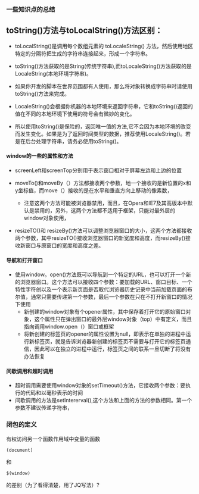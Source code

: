 ### 一些知识点的总结

## toString\(\)方法与toLocalString\(\)方法区别：

* toLocalString\(\)是调用每个数组元素的 toLocaleString\(\) 方法，然后使用地区特定的分隔符把生成的字符串连接起来，形成一个字符串。

* toString\(\)方法获取的是String\(传统字符串\),而toLocaleString\(\)方法获取的是LocaleString\(本地环境字符串\)。

* 如果你开发的脚本在世界范围都有人使用，那么将对象转换成字符串时请使用toString\(\)方法来完成。

* LocaleString\(\)会根据你机器的本地环境来返回字符串，它和toString\(\)返回的值在不同的本地环境下使用的符号会有微妙的变化。

* 所以使用toString\(\)是保险的，返回唯一值的方法,它不会因为本地环境的改变而发生变化。如果是为了返回时间类型的数据，推荐使用LocaleString\(\)。若是在后台处理字符串，请务必使用toString\(\)。

#### window的一些的属性和方法

* screenLeft和screenTop分别用于表示窗口相对于屏幕左边和上边的位置
* moveTo\(\)和moveBy（）方法都接收两个参数，地一个接收的是新位置的x和y坐标值，而move（）接收的是在水平和垂直方向上移动的像素数，

  * 注意这两个方法可能被浏览器禁用，而且，在Opera和IE7及其高版本中默认是禁用的，另外，这两个方法都不适用于框架，只能对最外层的window对象使用，

* resizeTO\(\)和 resizeBy\(\)方法可以调整浏览器窗口的大小，这两个方法都接收两个参数，其中resizeTO\(\)接收浏览器窗口的新宽度和高度，而resizeBy\(\)接收新窗口与原窗口的宽度和高度之差。

#### 导航和打开窗口

* 使用window。open\(\)方法既可以导航到一个特定的URL，也可以打开一个新的浏览器窗口。这个方法可以接收四个参数：要加载的URL、窗口目标、一个特性字符创以及一个表示新页面是否取代浏览器历史记录中当前加载页面的布尔值，通常只需要传递第一个参数，最后一个参数在只在不打开新窗口的情况下使用
  * 新创建的window对象有个opener属性，其中保存着打开它的原始窗口对象，这个属性只在弹出窗口的最外层window对象（top）中有定义，而且指向调用window.open（）窗口或框架
  * 将新创建的标签页的opener的属性设置为null，即表示在单独的进程中运行新标签页，就是告诉浏览器新创建的标签页不需要与打开它的标签页通信，因此可以在独立的进程中运行，标签页之间的联系一旦切断了将没有办法恢复

#### 间歇调用和超时调用

* 超时调用需要使用window对象的setTimeout\(\)方法，它接收两个参数：要执行的代码和以毫秒表示的时间
* 间歇调用的方法是setIntererval\(\),这个方法和上面的方法的参数相同。第一个参数不建议传递字符串，

### 闭包的定义

有权访问另一个函数作用域中变量的函数



`(document)`

和

`$(window)`

的差别（为了看得清楚，用了JQ写法）?

